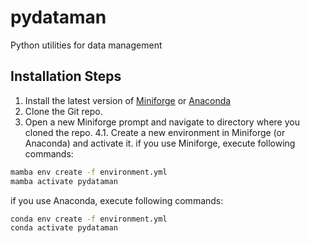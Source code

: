 # pydataman
Python utilities for data management

## Installation Steps

1. Install the latest version of [Miniforge](https://github.com/conda-forge/miniforge#download) or [Anaconda](https://www.anaconda.com/download)
2. Clone the Git repo.
3. Open a new Miniforge prompt and navigate to directory where you cloned the repo.
4.1. Create a new environment in Miniforge (or Anaconda) and activate it.
if you use Miniforge, execute following commands:
```bash
mamba env create -f environment.yml
mamba activate pydataman
```
if you use Anaconda, execute following commands:
```bash
conda env create -f environment.yml
conda activate pydataman
```

